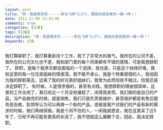 ```yaml
---
layout: post
title: "转：我是程序员------笨鸟飞呀飞(27)，跟我的感受竟然一模一样！"
date: 2011-12-06 13:43:00 
comments: true
categories: [记事]
tags: [记事]
description: "转：我是程序员------笨鸟飞呀飞(27)，跟我的感受竟然一模一样！"
keywords: 记事
---
```


 我打算辞职了，我打算重新找个工作，我下了非常大的勇气。我所在的公司不差，我所在的公司文化也不差，我和部门里的每个同事都有不错的感情，可是我想辞职了。
  辞职，是每个程序员都会面临的一个选择，我也是，只是这个抉择好难，我和这里的每一位兄弟姐妹的情很深。我不能不承认，我是个特重感情的人，我怕因为我的辞职离去，远离了我的好兄弟好姐妹们，我曾为此而彻夜不眠过。但我还是决定辞职了。
  有时候，人是很矛盾的，甚至有点贱。我想辞职的理由很简单，这里的工作太闲了，我已经近一个月没有编程了，闲得我发慌，我们做的是自己的产品，当产品做完的时候，就是销售，我们只是负责做维护，甚至维护都是有售后服务部去做，到领导认为可以再做一个新的产品，或者是客户对我们的产品有新的需求的时候，我们再继续做。我是个闲不住的人，一闲我就思变，我在这里呆了近5年了，已经不再可能有更高的长进了，我不想就这么庸散下去，因此，我决定辞职。
